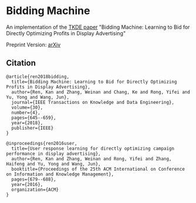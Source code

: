 # Bidding Machine
An implementation of the [TKDE paper](http://ieeexplore.ieee.org/abstract/document/8115218/) "Bidding Machine: Learning to Bid for Directly Optimizing Profits in Display Advertising"

Preprint Version: [arXiv](https://arxiv.org/abs/1803.02194)

## Citation
```
@article{ren2018bidding,
  title={Bidding Machine: Learning to Bid for Directly Optimizing Profits in Display Advertising},
  author={Ren, Kan and Zhang, Weinan and Chang, Ke and Rong, Yifei and Yu, Yong and Wang, Jun},
  journal={IEEE Transactions on Knowledge and Data Engineering},
  volume={30},
  number={4},
  pages={645--659},
  year={2018},
  publisher={IEEE}
}
```

```
@inproceedings{ren2016user,
  title={User response learning for directly optimizing campaign performance in display advertising},
  author={Ren, Kan and Zhang, Weinan and Rong, Yifei and Zhang, Haifeng and Yu, Yong and Wang, Jun},
  booktitle={Proceedings of the 25th ACM International on Conference on Information and Knowledge Management},
  pages={679--688},
  year={2016},
  organization={ACM}
}
```
